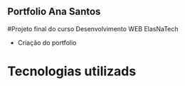 ## Portfolio Ana Santos

#Projeto final do curso Desenvolvimento WEB ElasNaTech

- Criação do portfolio 

# Tecnologias utilizads